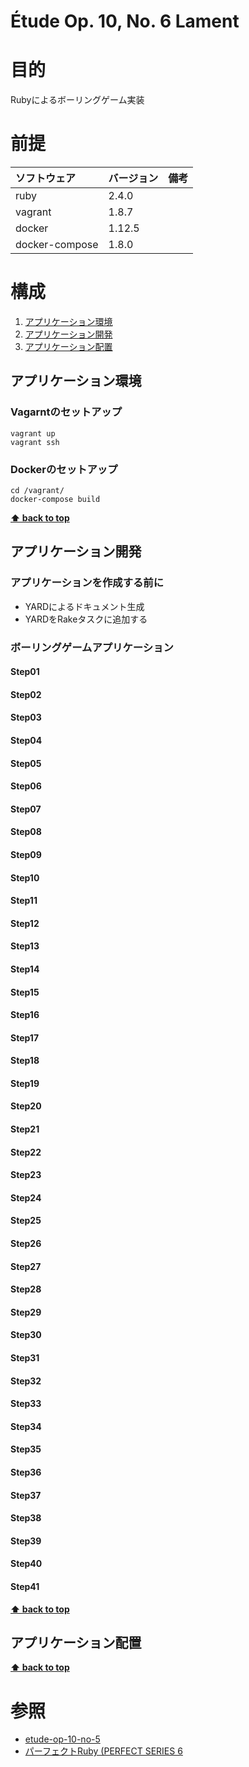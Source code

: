 Étude Op. 10, No. 6 Lament
===================

# 目的 #
Rubyによるボーリングゲーム実装

# 前提 #
| ソフトウェア   | バージョン   | 備考        |
|:---------------|:-------------|:------------|
| ruby           |2.4.0    |             |
| vagrant        |1.8.7    |             |
| docker         |1.12.5    |             |
| docker-compose |1.8.0    |             |

# 構成 #
1. [アプリケーション環境](#アプリケーション環境)
1. [アプリケーション開発](#アプリケーション開発)
1. [アプリケーション配置](#アプリケーション配置)

## アプリケーション環境

### Vagarntのセットアップ
```
vagrant up
vagrant ssh
```

### Dockerのセットアップ
```
cd /vagrant/
docker-compose build
```
**[⬆ back to top](#構成)**

## アプリケーション開発
### アプリケーションを作成する前に
+ YARDによるドキュメント生成
+ YARDをRakeタスクに追加する

### ボーリングゲームアプリケーション
#### Step01

#### Step02

#### Step03

#### Step04

#### Step05

#### Step06

#### Step07

#### Step08

#### Step09

#### Step10

#### Step11

#### Step12

#### Step13

#### Step14

#### Step15

#### Step16

#### Step17

#### Step18

#### Step19

#### Step20

#### Step21

#### Step22

#### Step23

#### Step24

#### Step25

#### Step26

#### Step27

#### Step28

#### Step29

#### Step30

#### Step31

#### Step32

#### Step33

#### Step34

#### Step35

#### Step36

#### Step37

#### Step38

#### Step39

#### Step40

#### Step41

**[⬆ back to top](#構成)**

## アプリケーション配置
**[⬆ back to top](#構成)**

# 参照 #
+ [etude-op-10-no-5](https://github.com/k2works/etude-op10-no5/blob/master/README.md)
+ [パーフェクトRuby (PERFECT SERIES 6](https://www.amazon.co.jp/%E3%83%91%E3%83%BC%E3%83%95%E3%82%A7%E3%82%AF%E3%83%88Ruby-PERFECT-6-Ruby%E3%82%B5%E3%83%9D%E3%83%BC%E3%82%BF%E3%83%BC%E3%82%BA/dp/4774158798)